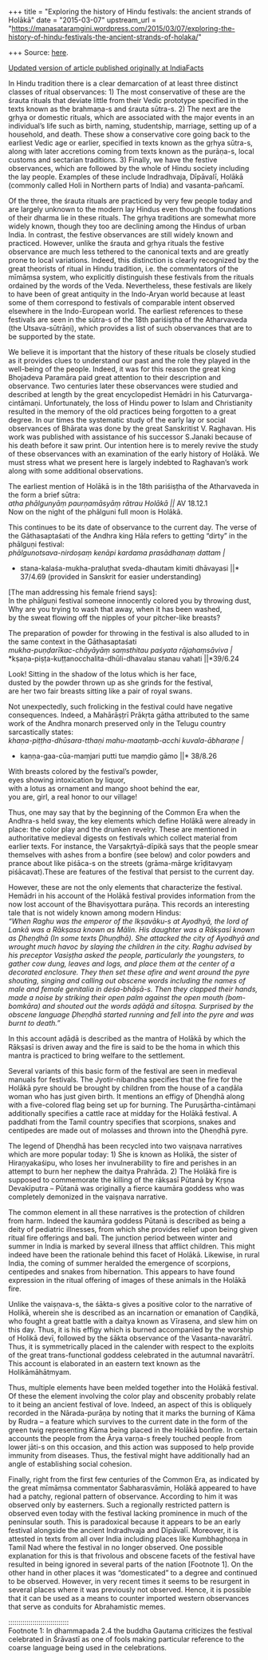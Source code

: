 +++
title = "Exploring the history of Hindu festivals: the ancient strands of Holākā"
date = "2015-03-07"
upstream_url = "https://manasataramgini.wordpress.com/2015/03/07/exploring-the-history-of-hindu-festivals-the-ancient-strands-of-holaka/"

+++
Source: [here](https://manasataramgini.wordpress.com/2015/03/07/exploring-the-history-of-hindu-festivals-the-ancient-strands-of-holaka/).

[Updated version of article published originally at IndiaFacts](http://indiafacts.co.in/exploring-the-history-of-hindu-festivals-the-ancient-strands-of-holaka/)

In Hindu tradition there is a clear demarcation of at least three distinct classes of ritual observances: 1) The most conservative of these are the śrauta rituals that deviate little from their Vedic prototype specified in the texts known as the brahmaṇa-s and śrauta sūtra-s. 2) The next are the gṛhya or domestic rituals, which are associated with the major events in an individual’s life such as birth, naming, studentship, marriage, setting up of a household, and death. These show a conservative core going back to the earliest Vedic age or earlier, specified in texts known as the gṛhya sūtra-s, along with later accretions coming from texts known as the purāṇa-s, local customs and sectarian traditions. 3) Finally, we have the festive observances, which are followed by the whole of Hindu society including the lay people. Examples of these include Indradhvaja, Dīpāvalī, Holākā (commonly called Holi in Northern parts of India) and vasanta-pañcamī.

Of the three, the śrauta rituals are practiced by very few people today and are largely unknown to the modern lay Hindus even though the foundations of their dharma lie in these rituals. The gṛhya traditions are somewhat more widely known, though they too are declining among the Hindus of urban India. In contrast, the festive observances are still widely known and practiced. However, unlike the śrauta and gṛhya rituals the festive observance are much less tethered to the canonical texts and are greatly prone to local variations. Indeed, this distinction is clearly recognized by the great theorists of ritual in Hindu tradition, i.e. the commentators of the mīmāṃsa system, who explicitly distinguish these festivals from the rituals ordained by the words of the Veda. Nevertheless, these festivals are likely to have been of great antiquity in the Indo-Aryan world because at least some of them correspond to festivals of comparable intent observed elsewhere in the Indo-European world. The earliest references to these festivals are seen in the sūtra-s of the 18th pariśiṣṭha of the Atharvaveda (the Utsava-sūtrāṇi), which provides a list of such observances that are to be supported by the state.

We believe it is important that the history of these rituals be closely studied as it provides clues to understand our past and the role they played in the well-being of the people. Indeed, it was for this reason the great king Bhojadeva Paramāra paid great attention to their description and observance. Two centuries later these observances were studied and described at length by the great encyclopedist Hemādri in his Caturvarga-cintāmaṇi. Unfortunately, the loss of Hindu power to Islam and Christianity resulted in the memory of the old practices being forgotten to a great degree. In our times the systematic study of the early lay or social observances of Bhārata was done by the great Sanskritist V. Raghavan. His work was published with assistance of his successor S.Janaki because of his death before it saw print. Our intention here is to merely revive the study of these observances with an examination of the early history of Holākā. We must stress what we present here is largely indebted to Raghavan’s work along with some additional observations.

The earliest mention of Holākā is in the 18th pariśiṣṭha of the Atharvaveda in the form a brief sūtra:  
*atha phālgunyāṃ paurṇamāsyāṃ rātrau Holākā \|\|* AV 18.12.1  
Now on the night of the phālguni full moon is Holākā.

This continues to be its date of observance to the current day. The verse of the Gāthasaptaśati of the Andhra king Hāla refers to getting “dirty” in the phālguṇi festival:  
*phālgunotsava-nirdoṣaṃ kenāpi kardama prasādhanaṃ dattam \|*  
* stana-kalaśa-mukha-praluṭhat sveda-dhautam kimiti dhāvayasi \|\|*
37/4.69 (provided in Sanskrit for easier understanding)

\[The man addressing his female friend says\]:  
In the phālguṇi festival someone innocently colored you by throwing dust,  
Why are you trying to wash that away, when it has been washed,  
by the sweat flowing off the nipples of your pitcher-like breasts?

The preparation of powder for throwing in the festival is also alluded to in the same context in the Gāthasaptaśati  
*mukha-puṇḍarīkac-chāyāyāṃ saṃsthitau paśyata rājahaṃsāviva \|*  
*kṣaṇa-piṣṭa-kuṭṭanocchalita-dhūli-dhavalau stanau vahati \|\|*39/6.24

Look! Sitting in the shadow of the lotus which is her face,  
dusted by the powder thrown up as she grinds for the festival,  
are her two fair breasts sitting like a pair of royal swans.

Not unexpectedly, such frolicking in the festival could have negative consequences. Indeed, a Mahārāṣṭrī Prākṛta gātha attributed to the same work of the Andhra monarch preserved only in the Telugu country sarcastically states:  
*khaṇa-piṭṭha-dhūsara-tthaṇi mahu-maataṃb-acchi kuvala-ābharaṇe \|*  
* kaṇṇa-gaa-cūa-maṃjari putti tue maṃḍio gāmo \|\|* 38/8.26

With breasts colored by the festival’s powder,  
eyes showing intoxication by liquor,  
with a lotus as ornament and mango shoot behind the ear,  
you are, girl, a real honor to our village!

Thus, one may say that by the beginning of the Common Era when the Andhra-s held sway, the key elements which define Holākā were already in place: the color play and the drunken revelry. These are mentioned in authoritative medieval digests on festivals which collect material from earlier texts. For instance, the Varṣakṛtyā-dīpikā says that the people smear themselves with ashes from a bonfire (see below) and color powders and prance about like piśāca-s on the streets (grāma-mārge krīḍitavyaṃ piśācavat).These are features of the festival that persist to the current day.

However, these are not the only elements that characterize the festival. Hemādri in his account of the Holākā festival provides information from the now lost account of the Bhaviṣyottara purāṇa. This records an interesting tale that is not widely known among modern Hindus:  
*“When Raghu was the emperor of the Ikṣavāku-s at Ayodhyā, the lord of
Lankā was a Rākṣasa known as Mālin. His daughter was a Rākṣasī known as Ḍheṇḍhā (In some texts Ḍhuṇḍhā). She attacked the city of Ayodhyā and wrought much havoc by slaying the children in the city. Raghu advised by his preceptor Vasiṣṭha asked the people, particularly the youngsters, to gather cow dung, leaves and logs, and place them at the center of a decorated enclosure. They then set these afire and went around the pyre shouting, singing and calling out obscene words including the names of male and female genitalia in deśa-bhāṣā-s. Then they clapped their hands, made a noise by striking their open palm against the open mouth
(bom-bomkāra) and shouted out the words aḍāḍā and śītoṣṇa. Surprised by
the obscene language Ḍheṇḍhā started running and fell into the pyre and was burnt to death.”*

In this account aḍāḍā is described as the mantra of Holākā by which the Rākṣasī is driven away and the fire is said to be the homa in which this mantra is practiced to bring welfare to the settlement.

Several variants of this basic form of the festival are seen in medieval manuals for festivals. The Jyotir-nibandha specifies that the fire for the Holākā pyre should be brought by children from the house of a caṇḍāla woman who has just given birth. It mentions an effigy of Ḍheṇḍhā along with a five-colored flag being set up for burning. The Puruṣārtha-cintāmaṇi additionally specifies a cattle race at midday for the Holākā festival. A paddhati from the Tamil country specifies that scorpions, snakes and centipedes are made out of molasses and thrown into the Ḍheṇḍhā pyre.

The legend of Ḍheṇḍhā has been recycled into two vaiṣṇava narratives which are more popular today: 1) She is known as Holikā, the sister of Hiraṇyakaśipu, who loses her invulnerability to fire and perishes in an attempt to burn her nephew the daitya Prahrāda. 2) The Holākā fire is supposed to commemorate the killing of the rākṣasī Pūtanā by Kṛṣṇa Devakīputra – Pūtanā was originally a fierce kaumāra goddess who was completely demonized in the vaiṣṇava narrative.

The common element in all these narratives is the protection of children from harm. Indeed the kaumāra goddess Pūtanā is described as being a deity of pediatric illnesses, from which she provides relief upon being given ritual fire offerings and bali. The junction period between winter and summer in India is marked by several illness that afflict children. This might indeed have been the rationale behind this facet of Holākā. Likewise, in rural India, the coming of summer heralded the emergence of scorpions, centipedes and snakes from hibernation. This appears to have found expression in the ritual offering of images of these animals in the Holākā fire.

Unlike the vaiṣṇava-s, the śākta-s gives a positive color to the narrative of Holikā, wherein she is described as an incarnation or emanation of Caṇḍikā, who fought a great battle with a daitya known as Vīrasena, and slew him on this day. Thus, it is his effigy which is burned accompanied by the worship of Holikā devī, followed by the śākta observance of the Vasanta-navarātrī. Thus, it is symmetrically placed in the calender with respect to the exploits of the great trans-functional goddess celebrated in the autumnal navarātrī. This account is elaborated in an eastern text known as the Holikāmāhātmyam.

Thus, multiple elements have been melded together into the Holākā festival. Of these the element involving the color play and obscenity probably relate to it being an ancient festival of love. Indeed, an aspect of this is obliquely recorded in the Nārada-purāṇa by noting that it marks the burning of Kāma by Rudra – a feature which survives to the current date in the form of the green twig representing Kāma being placed in the Holākā bonfire. In certain accounts the people from the Ārya varṇa-s freely touched people from lower jāti-s on this occasion, and this action was supposed to help provide immunity from diseases. Thus, the festival might have additionally had an angle of establishing social cohesion.

Finally, right from the first few centuries of the Common Era, as indicated by the great mīmāṃsa commentator Śabharasvāmin, Holākā appeared to have had a patchy, regional pattern of observance. According to him it was observed only by easterners. Such a regionally restricted pattern is observed even today with the festival lacking prominence in much of the peninsular south. This is paradoxical because it appears to be an early festival alongside the ancient Indradhvaja and Dīpāvalī. Moreover, it is attested in texts from all over India including places like Kumbhaghoṇa in Tamil Nad where the festival in no longer observed. One possible explanation for this is that frivolous and obscene facets of the festival have resulted in being ignored in several parts of the nation \[Footnote 1\]. On the other hand in other places it was “domesticated” to a degree and continued to be observed. However, in very recent times it seems to be resurgent in several places where it was previously not observed. Hence, it is possible that it can be used as a means to counter imported western observances that serve as conduits for Abrahamistic memes.

::::::::::::::::::::::::::::::  
Footnote 1: In dhammapada 2.4 the buddha Gautama criticizes the festival celebrated in Śrāvastī as one of fools making particular reference to the coarse language being used in the celebrations.

